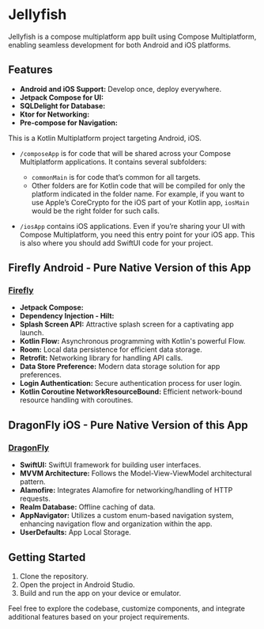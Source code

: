 # Jellyfish

Jellyfish is a compose multiplatform app built using Compose Multiplatform, enabling seamless development for both Android and iOS platforms.


## Features

- **Android and iOS Support:** Develop once, deploy everywhere. 
- **Jetpack Compose for UI:** 
- **SQLDelight for Database:** 
- **Ktor for Networking:** 
- **Pre-compose for Navigation:**

This is a Kotlin Multiplatform project targeting Android, iOS.

* `/composeApp` is for code that will be shared across your Compose Multiplatform applications.
  It contains several subfolders:
  - `commonMain` is for code that’s common for all targets.
  - Other folders are for Kotlin code that will be compiled for only the platform indicated in the folder name.
    For example, if you want to use Apple’s CoreCrypto for the iOS part of your Kotlin app,
    `iosMain` would be the right folder for such calls.

* `/iosApp` contains iOS applications. Even if you’re sharing your UI with Compose Multiplatform, 
  you need this entry point for your iOS app. This is also where you should add SwiftUI code for your project.

## Firefly Android - Pure Native Version of this App
### [Firefly](https://github.com/iamnaran/firefly-compose)
- **Jetpack Compose:** 
- **Dependency Injection - Hilt:** 
- **Splash Screen API:** Attractive splash screen for a captivating app launch.
- **Kotlin Flow:** Asynchronous programming with Kotlin's powerful Flow.
- **Room:** Local data persistence for efficient data storage.
- **Retrofit:** Networking library for handling API calls.
- **Data Store Preference:** Modern data storage solution for app preferences.
- **Login Authentication:** Secure authentication process for user login.
- **Kotlin Coroutine NetworkResourceBound:** Efficient network-bound resource handling with coroutines.

## DragonFly iOS - Pure Native Version of this App
### [DragonFly](https://github.com/iamnaran/dragon-fly-ios)
- **SwiftUI:** SwiftUI framework for building user interfaces.
- **MVVM Architecture:** Follows the Model-View-ViewModel architectural pattern.
- **Alamofire:** Integrates Alamofire for networking/handling of HTTP requests.
- **Realm Database:** Offline caching of data.
- **AppNavigator:** Utilizes a custom enum-based navigation system, enhancing navigation flow and organization within the app.
- **UserDefaults:** App Local Storage.

## Getting Started

1. Clone the repository.
2. Open the project in Android Studio.
3. Build and run the app on your device or emulator.

Feel free to explore the codebase, customize components, and integrate additional features based on your project requirements.
